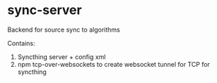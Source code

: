 # sync-server
Backend for source sync to algorithms

Contains:
1. Syncthing server + config xml
2. npm tcp-over-websockets to create websocket tunnel for TCP for syncthing
